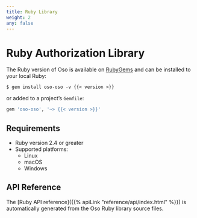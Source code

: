 ```yaml
---
title: Ruby Library
weight: 2
any: false
---
```


# Ruby Authorization Library

The Ruby version of Oso is available on
[RubyGems](https://rubygems.org/gems/oso-oso) and can be installed to your
local Ruby:

```console
$ gem install oso-oso -v {{< version >}}
```

or added to a project’s `Gemfile`:

```ruby
gem 'oso-oso', '~> {{< version >}}'
```

## Requirements

* Ruby version 2.4 or greater
* Supported platforms:
  * Linux
  * macOS
  * Windows

## API Reference

The [Ruby API reference]({{% apiLink "reference/api/index.html" %}}) is
automatically generated from the Oso Ruby library source files.
